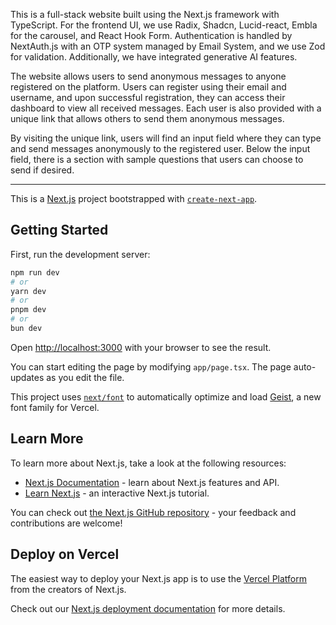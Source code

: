 This is a full-stack website built using the Next.js framework with TypeScript. For the frontend UI, we use Radix, Shadcn, Lucid-react, Embla for the carousel, and React Hook Form. Authentication is handled by NextAuth.js with an OTP system managed by Email System, and we use Zod for validation. Additionally, we have integrated generative AI features.

The website allows users to send anonymous messages to anyone registered on the platform. Users can register using their email and username, and upon successful registration, they can access their dashboard to view all received messages. Each user is also provided with a unique link that allows others to send them anonymous messages.

By visiting the unique link, users will find an input field where they can type and send messages anonymously to the registered user. Below the input field, there is a section with sample questions that users can choose to send if desired.




-------------------------------------------------------------------------------------------------------





This is a [Next.js](https://nextjs.org) project bootstrapped with [`create-next-app`](https://nextjs.org/docs/app/api-reference/cli/create-next-app).

## Getting Started

First, run the development server:

```bash
npm run dev
# or
yarn dev
# or
pnpm dev
# or
bun dev
```

Open [http://localhost:3000](http://localhost:3000) with your browser to see the result.

You can start editing the page by modifying `app/page.tsx`. The page auto-updates as you edit the file.

This project uses [`next/font`](https://nextjs.org/docs/app/building-your-application/optimizing/fonts) to automatically optimize and load [Geist](https://vercel.com/font), a new font family for Vercel.

## Learn More

To learn more about Next.js, take a look at the following resources:

- [Next.js Documentation](https://nextjs.org/docs) - learn about Next.js features and API.
- [Learn Next.js](https://nextjs.org/learn) - an interactive Next.js tutorial.

You can check out [the Next.js GitHub repository](https://github.com/vercel/next.js) - your feedback and contributions are welcome!

## Deploy on Vercel

The easiest way to deploy your Next.js app is to use the [Vercel Platform](https://vercel.com/new?utm_medium=default-template&filter=next.js&utm_source=create-next-app&utm_campaign=create-next-app-readme) from the creators of Next.js.

Check out our [Next.js deployment documentation](https://nextjs.org/docs/app/building-your-application/deploying) for more details.
